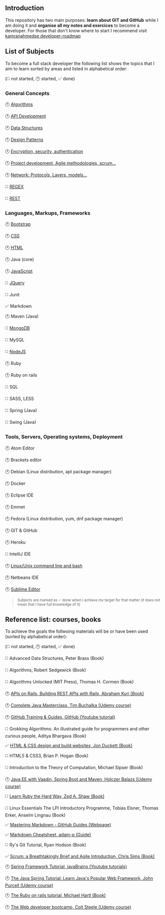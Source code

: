 ## Introduction

This repository has two main purposes: **learn about GIT and GitHub** while I am doing it and **organise all my notes and exercices** to become a developer. For those that don't know where to start I recommend visit [kamranahmedse developer-roadmap](https://github.com/kamranahmedse/developer-roadmap)

## List of Subjects

To become a full stack developer the following list shows the topics that I aim to learn sorted by areas and listed in alphabetical order:

(:white_medium_square: not started, :clock1: started, :white_check_mark: done)

### General Concepts

:clock1: [Algorithms](subjects/algorithms.md)

:clock1: [API Development](subjects/api-development.md)

:clock1: [Data Structures](subjects/data-structures.md)

:clock1: [Design Patterns](subjects/design-patterns.md)

:clock1: [Encryption, security, authentication](subjects/encryption-security-authentication.md)

:clock1: [Project development, Agile methodologies, scrum...](subjects/project-development.md)

:clock1: [Network: Protocols, Layers, models...](subjects/network.md)

:white_medium_square: [REGEX](subjects/regex.md)

:white_medium_square: [REST](subjects/rest.md)

### Languages, Markups, Frameworks

:clock1: [Bootstrap](bootstrap.md)

:clock1: [CSS](css.md)

:clock1: [HTML](html.md)

:clock1: Java (core)

:clock1: [JavaScript](javascript.md)

:white_medium_square: [JQuery](jquery.md)

:white_medium_square: Junit

:white_check_mark: Markdown

:clock1: Maven (Java)

:white_medium_square: [MongoDB](mongodb.md)

:white_medium_square: MySQL

:white_medium_square: [NodeJS](nodejs.md)

:clock1: Ruby

:clock1: Ruby on rails

:white_medium_square: SQL

:white_medium_square: SASS, LESS

:white_medium_square: Spring (Java)

:white_medium_square: Swing (Java)

### Tools, Servers, Operating systems, Deployment

:clock1: Atom Editor

:clock1: Brackets editor

:clock1: Debian (Linux distribution, apt package manager)

:clock1: Docker

:clock1: Eclipse IDE

:clock1: Emmet

:clock1: Fedora (Linux distribution, yum, dnf package manager)

:clock1: GIT & GitHub

:clock1: Heroku

:white_medium_square: IntelliJ IDE

:clock1: [Linux/Unix command line and bash](bash.md)

:clock1: Netbeans IDE

:clock1: [Sublime Editor](sublime-editor.md)

> <sub>Subjects are marked as :white_check_mark: done when I achieve my target for that matter (it does not mean that I have full knowledge of it)</sub>


## Reference list: courses, books

To achieve the goals the follwoing materials will be or have been used (sorted by alphabetical order):

(:white_medium_square: not started, :clock1: started, :white_check_mark: done)

:white_medium_square: Advanced Data Structures, Peter Brass (Book)

:white_medium_square: Algorithms, Robert Sedgewick (Book)

:white_medium_square: Algorithms Unlocked (MIT Press), Thomas H. Cormen (Book)

:clock1: [APIs on Rails, Building REST APIs with Rails, Abraham Kuri (Book)](http://apionrails.icalialabs.com/book/chapter_one)

:clock1: [Complete Java Masterclass, Tim Buchalka (Udemy course)](https://www.udemy.com/java-the-complete-java-developer-course/)

:clock1: [GitHub Training & Guides, GitHub (Youtube tutorial)](https://www.youtube.com/channel/UCP7RrmoueENv9TZts3HXXtw)

:white_medium_square: Grokking Algorithms: An illustrated guide for programmers and other curious people, Aditya Bhargava (Book)

:white_check_mark: [HTML & CSS design and build websites, Jon Duckett (Book)](hcdbw.md)

:white_medium_square: HTML5 & CSS3, Brian P. Hogan (Book)

:white_medium_square: Introduction to the Theory of Computation, Michael Sipser (Book)

:clock1: [Java EE with Vaadin, Spring Boot and Maven, Holczer Balazs (Udemy course)](https://www.udemy.com/java-ee-with-vaadin-spring-boot-and-maven/)

:white_medium_square: [Learn Ruby the Hard Way, Zed A. Shaw (Book)](https://learnrubythehardway.org/)

:white_medium_square: Linux Essentials The LPI Introductory Programme, Tobias Elsner, Thomas Erker, Anselm Lingnau (Book)

:white_check_mark: [Mastering Markdown - GitHub Guides (Webpage)](https://guides.github.com/features/mastering-markdown/)

:white_check_mark: [Markdown Cheatsheet, adam-p (Guide)](https://github.com/adam-p/markdown-here/wiki/Markdown-Cheatsheet)

:white_medium_square: Ry's Git Tutorial, Ryan Hodson (Book)

:white_check_mark: [Scrum: a Breathtakingly Brief and Agile Introduction, Chris Sims (Book)](sbbai.md)

:clock1: [Spring Framework Tutorial, javaBrains (Youtube tutorials)](https://www.youtube.com/playlist?list=PLC97BDEFDCDD169D7)

:clock1: [The Java Spring Tutorial: Learn Java's Popular Web Framework, John Purcell (Udemy course)](https://www.udemy.com/javaspring/)

:clock1: [The Ruby on rails tutorial, Michael Hartl (Book)](https://www.railstutorial.org/book/beginning)

:clock1: [The Web developer bootcamp, Colt Steele (Udemy course)](twdb.md)

